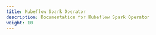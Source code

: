 ```yaml
---
title: Kubeflow Spark Operator
description: Documentation for Kubeflow Spark Operator
weight: 10
---
```

